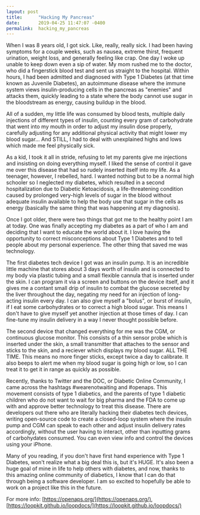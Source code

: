 ```yaml
---
layout: post
title:      "Hacking My Pancreas"
date:       2019-04-25 11:47:07 -0400
permalink:  hacking_my_pancreas
---
```


When I was 8 years old, I got sick. Like, really, really sick. I had been having symptoms for a couple weeks, such as nausea, extreme thirst, frequent urination, weight loss, and generally feeling like crap. One day I woke up unable to keep down even a sip of water. My mom rushed me to the doctor, who did a fingerstick blood test and sent us straight to the hospital. Within hours, I had been admitted and diagnosed with Type 1 Diabetes (at that time known as Juvenile Diabetes), an autoimmune disease where the immune system views insulin-producing cells in the pancreas as "enemies" and attacks them, quickly leading to a state where the body cannot use sugar in the bloodstream as energy, causing buildup in the blood.

All of a sudden, my little life was consumed by blood tests, multiple daily injections of different types of insulin, counting every gram of carbohydrate that went into my mouth in order to adjust my insulin dose properly, carefully adjusting for any additional physical activity that might lower my blood sugar... And STILL, I had to deal with unexplained highs and lows which made me feel physically sick.

As a kid, I took it all in stride, refusing to let my parents give me injections and insisting on doing everything myself. I liked the sense of control it gave me over this disease that had so rudely inserted itself into my life. As a teenager, however, I rebelled, hard. I wanted nothing but to be a normal high schooler so I neglected my diabetes, which resulted in a second hospitalization due to Diabetic Ketoacidosis, a life-threatening condition caused by prolonged very-high levels of sugar in the blood without adequate insulin available to help the body use that sugar in the cells as energy (basically the same thing that was happening at my diagnosis).

Once I got older, there were two things that got me to the healthy point I am at today. One was finally accepting my diabetes as a part of who I am and deciding that I want to educate the world about it. I love having the opportunity to correct misconceptions about Type 1 Diabetes and to tell people about my personal experience. The other thing that saved me was technology.

The first diabetes tech device I got was an insulin pump. It is an incredible little machine that stores about 3 days worth of insulin and is connected to my body via plastic tubing and a small flexible cannula that is inserted under the skin. I can program it via a screen and buttons on the device itself, and it gives me a contant small drip of insulin to combat the glucose secreted by the liver throughout the day, negating my need for an injection of long-acting insulin every day. I can also give myself a "bolus", or burst of insulin, if I eat some carbohydrates or to correct a high blood sugar. This means I don't have to give myself yet another injection at those times of day. I can fine-tune my insulin delivery in a way I never thought possible before.

The second device that changed everything for me was the CGM, or continuous glucose monitor. This consists of a thin sensor probe which is inserted under the skin, a small transmitter that attaches to the sensor and sticks to the skin, and a reciever which displays my blood sugar. ALL THE TIME. This means no more finger sticks, except twice a day to calibrate. It also beeps to alert me when my blood sugar is going high or low, so I can treat it to get it in range as quickly as possible.

Recently, thanks to Twitter and the DOC, or Diabetic Online Community, I came across the hashtags #wearenotwaiting and #openaps. This movement consists of type 1 diabetics, and the parents of type 1 diabetic children who do not want to wait for big pharma and the FDA to come up with and approve better technology to treat this disease. There are developers out there who are literally hacking their diabetes tech devices, writing open-source code to create a closed-loop system where the insulin pump and CGM can speak to each other and adjust insulin delivery rates accordingly, without the user having to interact, other than inputting grams of carbohydates consumed. You can even view info and control the devices using your iPhone.

Many of you reading, if you don't have first hand experience with Type 1 Diabetes, won't realize what a big deal this is, but it's HUGE. It's also been a huge goal of mine in life to help others with diabetes, and now, thanks to this amazing online community of diabetics, I know that I can do that through being a software developer. I am so excited to hopefully be able to work on a project like this in the future.

For more info: [https://openaps.org/](https://openaps.org/), [https://loopkit.github.io/loopdocs/](https://loopkit.github.io/loopdocs/)

